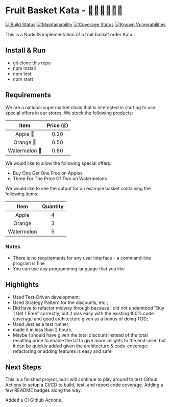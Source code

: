 # Fruit Basket Kata - 🍎🍊🍉🛒💷🥋

[![Build Status](https://travis-ci.org/doppelganger9/fruit-basket.svg?branch=master)](https://travis-ci.org/doppelganger9/fruit-basket) [![Maintainability](https://api.codeclimate.com/v1/badges/afb1121a42a57c4e172b/maintainability)](https://codeclimate.com/github/doppelganger9/fruit-basket/maintainability) [![Coverage Status](https://coveralls.io/repos/github/doppelganger9/fruit-basket/badge.svg?branch=master)](https://coveralls.io/github/doppelganger9/fruit-basket?branch=master) [![Known Vulnerabilities](https://snyk.io/test/github/doppelganger9/fruit-basket/badge.svg?targetFile=package.json)](https://snyk.io/test/github/doppelganger9/fruit-basket?targetFile=package.json)

This is a NodeJS implementation of a fruit basket order Kata.

## Install & Run

- git clone this repo
- npm install
- npm test
- npm start

## Requirements

We are a national supermarket chain that is interested in starting to use special offers in our stores.
We stock the following products:

| Item          | Price (£) |
|:-------------:|:---------:|
| Apple 🍎      |   0.20    |
| Orange 🍊     |   0.50    |
| Watermelon 🍉 |   0.80    |

We would like to allow the following special offers:

- Buy One Get One Free on Apples
- Three For The Price Of Two on Watermelons

We would like to see the output for an example basket containing the following items:

|    Item    | Quantity |
|:----------:|:--------:|
| Apple      |    4     |
| Orange     |    3     |
| Watermelon |    5     |

### Notes

- There is no requirements for any user interface - a command-line program is fine
- You can use any programming language that you like

## Highlights

- Used Test-Driven development;
- Used Strategy Pattern for the discounts, etc.;
- Did have to refactor midway through because I did not understood "Buy 1 Get 1 Free" correctly, but it was easy with the existing 100% code coverage and good architecture given as a bonus of doing TDD;
- Used Jest as a test runner;
- made it in less than 2 hours.
- Maybe I should have given the total discount instead of the total resulting price to enable the UI to give more insights to the end-user, but it can be quickly added given the architecture & code-coverage: refactoring or adding features is easy and safe!

## Next Steps

This is a finished project, but I will continue to play around to test Github Actions to setup a CI/CD to build, test, and report code coverage. Adding a few README badges along the way.

Added a CI Github Actions.
